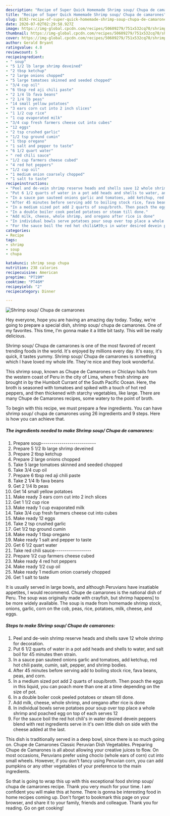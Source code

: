 ```yaml
---
description: "Recipe of Super Quick Homemade Shrimp soup/ Chupa de camarones"
title: "Recipe of Super Quick Homemade Shrimp soup/ Chupa de camarones"
slug: 8192-recipe-of-super-quick-homemade-shrimp-soup-chupa-de-camarones
date: 2020-07-02T02:29:58.927Z
image: https://img-global.cpcdn.com/recipes/50609279/751x532cq70/shrimp-soup-chupa-de-camarones-recipe-main-photo.jpg
thumbnail: https://img-global.cpcdn.com/recipes/50609279/751x532cq70/shrimp-soup-chupa-de-camarones-recipe-main-photo.jpg
cover: https://img-global.cpcdn.com/recipes/50609279/751x532cq70/shrimp-soup-chupa-de-camarones-recipe-main-photo.jpg
author: Gerald Bryant
ratingvalue: 4.8
reviewcount: 5
recipeingredient:
- " soup"
- "5 1/2 lb large shrimp deveined"
- "2 tbsp ketchup"
- "2 large onions chopped"
- "5 large tomatoes skinned and seeded chopped"
- "3/4 cup oil"
- "6 tbsp red aji chili paste"
- "2 1/4 lb fava beans"
- "2 1/4 lb peas"
- "14 small yellow potatoes"
- "3 ears corn cut into 2 inch slices"
- "1 1/2 cup rice"
- "1 cup evaporated milk"
- "3/4 cup fresh farmers cheese cut into cubes"
- "12 eggs"
- "2 tsp crushed garlic"
- "1/2 tsp ground cumin"
- "1 tbsp oregano"
- "1 salt and pepper to taste"
- "6 1/2 quart water"
- " red chili sauce"
- "1/2 cup farmers cheese cubed"
- "4 red hot peppers"
- "1/2 cup oil"
- "1 medium onion coarsely chopped"
- "1 salt to taste"
recipeinstructions:
- "Peel and de-vein shrimp reserve heads and shells save 12 whole shrimp for decoration."
- "Put 6 1/2 quarts of water in a pot add heads and shells to water, and salt boil for 45 minutes then strain."
- "In a sauce pan sauteed onions garlic and tomatoes, add ketchup, red hot chili paste, cumin, salt, pepper, and shrimp bodies."
- "After 45 minutes before serving add to boiling stock rice, fava beans, peas, and corn."
- "In a medium sized pot add 2 quarts of soup/broth. Then poach the eggs in this liquid, you can poach more than one at a time depending on the size of pot."
- "In a double boiler cook peeled potatoes or steam till done."
- "Add milk, cheese, whole shrimp, and oregano after rice is done"
- "In individual bowls serve potatoes pour soup over top place a whole shrimp and poached egg on top of each serves 12"
- "For the sauce boil the red hot chili&#39;s in water desired devein peppers blend with rest ingredients serve in it&#39;s own little dish on side with the cheese added at the last."
categories:
- Recipe
tags:
- shrimp
- soup
- chupa

katakunci: shrimp soup chupa 
nutrition: 238 calories
recipecuisine: American
preptime: "PT19M"
cooktime: "PT46M"
recipeyield: "2"
recipecategory: Dinner

---
```



![Shrimp soup/ Chupa de camarones](https://img-global.cpcdn.com/recipes/50609279/751x532cq70/shrimp-soup-chupa-de-camarones-recipe-main-photo.jpg)

Hey everyone, hope you are having an amazing day today. Today, we're going to prepare a special dish, shrimp soup/ chupa de camarones. One of my favorites. This time, I'm gonna make it a little bit tasty. This will be really delicious.

Shrimp soup/ Chupa de camarones is one of the most favored of recent trending foods in the world. It's enjoyed by millions every day. It's easy, it's quick, it tastes yummy. Shrimp soup/ Chupa de camarones is something which I have loved my whole life. They're nice and they look wonderful.

This shrimp soup, known as Chupe de Camarones or Chiclayo hails from the western coast of Peru in the city of Lima, where fresh shrimp are brought in by the Humbolt Currant of the South Pacific Ocean. Here, the broth is seasoned with tomatoes and spiked with a touch of hot red peppers, and then thickened with starchy vegetables, like large. There are many Chupe de Camarones recipes, some watery to the point of broth.


To begin with this recipe, we must prepare a few ingredients. You can have shrimp soup/ chupa de camarones using 26 ingredients and 9 steps. Here is how you can achieve that.

<!--inarticleads1-->

##### The ingredients needed to make Shrimp soup/ Chupa de camarones:

1. Prepare  soup---------------------------
1. Prepare 5 1/2 lb large shrimp deveined
1. Prepare 2 tbsp ketchup
1. Prepare 2 large onions chopped
1. Take 5 large tomatoes skinned and seeded chopped
1. Take 3/4 cup oil
1. Prepare 6 tbsp red aji chili paste
1. Take 2 1/4 lb fava beans
1. Get 2 1/4 lb peas
1. Get 14 small yellow potatoes
1. Make ready 3 ears corn cut into 2 inch slices
1. Get 1 1/2 cup rice
1. Make ready 1 cup evaporated milk
1. Take 3/4 cup fresh farmers cheese cut into cubes
1. Make ready 12 eggs
1. Take 2 tsp crushed garlic
1. Get 1/2 tsp ground cumin
1. Make ready 1 tbsp oregano
1. Make ready 1 salt and pepper to taste
1. Get 6 1/2 quart water
1. Take  red chili sauce------------------
1. Prepare 1/2 cup farmers cheese cubed
1. Make ready 4 red hot peppers
1. Make ready 1/2 cup oil
1. Make ready 1 medium onion coarsely chopped
1. Get 1 salt to taste


It is usually served in large bowls, and although Peruvians have insatiable appetites, I would recommend. Chupe de camarones is the national dish of Peru. The soup was originally made with crayfish, but shrimp happens] to be more widely available. The soup is made from homemade shrimp stock, onions, garlic, corn on the cob, peas, rice, potatoes, milk, cheese, and eggs. 

<!--inarticleads2-->

##### Steps to make Shrimp soup/ Chupa de camarones:

1. Peel and de-vein shrimp reserve heads and shells save 12 whole shrimp for decoration.
1. Put 6 1/2 quarts of water in a pot add heads and shells to water, and salt boil for 45 minutes then strain.
1. In a sauce pan sauteed onions garlic and tomatoes, add ketchup, red hot chili paste, cumin, salt, pepper, and shrimp bodies.
1. After 45 minutes before serving add to boiling stock rice, fava beans, peas, and corn.
1. In a medium sized pot add 2 quarts of soup/broth. Then poach the eggs in this liquid, you can poach more than one at a time depending on the size of pot.
1. In a double boiler cook peeled potatoes or steam till done.
1. Add milk, cheese, whole shrimp, and oregano after rice is done
1. In individual bowls serve potatoes pour soup over top place a whole shrimp and poached egg on top of each serves 12
1. For the sauce boil the red hot chili&#39;s in water desired devein peppers blend with rest ingredients serve in it&#39;s own little dish on side with the cheese added at the last.


This dish is traditionally served in a deep bowl, since there is so much going on. Chupe de Camarones Classic Peruvian Dish Vegetables. Preparing Chupe de Camarones is all about allowing your creative juices to flow. On most occasions, Peruvians prefer using choclo (whole ears of corn) cut into small wheels. However, if you don&#39;t fancy using Peruvian corn, you can add pumpkins or any other vegetables of your preference to the main ingredients. 

So that is going to wrap this up with this exceptional food shrimp soup/ chupa de camarones recipe. Thank you very much for your time. I am confident you will make this at home. There is gonna be interesting food in home recipes coming up. Don't forget to bookmark this page on your browser, and share it to your family, friends and colleague. Thank you for reading. Go on get cooking!
